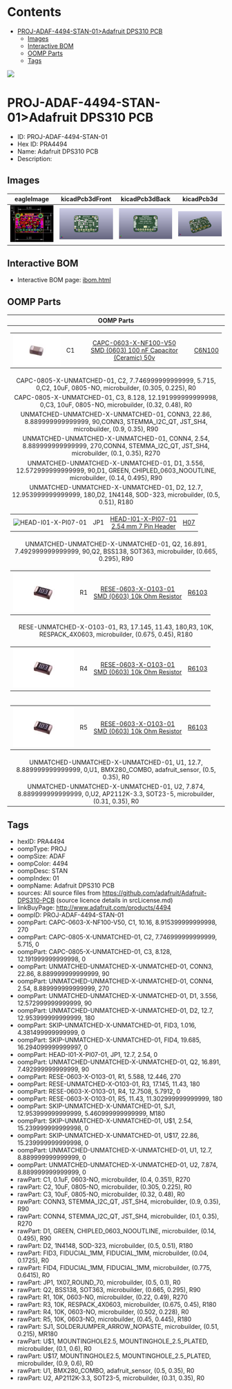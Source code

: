 



Contents
========

* [PROJ-ADAF-4494-STAN-01>Adafruit DPS310 PCB](#proj-adaf-4494-stan-01adafruit-dps310-pcb)
	* [Images](#images)
	* [Interactive BOM](#interactive-bom)
	* [OOMP Parts](#oomp-parts)
	* [Tags](#tags)
  
![][im]
# PROJ-ADAF-4494-STAN-01>Adafruit DPS310 PCB

- ID: PROJ-ADAF-4494-STAN-01
- Hex ID: PRA4494
- Name: Adafruit DPS310 PCB
- Description: 

## Images
  
  

|eagleImage|kicadPcb3dFront|kicadPcb3dBack|kicadPcb3d|
| :---: | :---: | :---: | :---: |
|[![eagleImage](eagleImage_140.png)](eagleImage_600.png)|[![kicadPcb3dFront](kicadPcb3dFront_140.png)](kicadPcb3dFront_600.png)|[![kicadPcb3dBack](kicadPcb3dBack_140.png)](kicadPcb3dBack_600.png)|[![kicadPcb3d](kicadPcb3d_140.png)](kicadPcb3d_600.png)|

## Interactive BOM

- Interactive BOM page: [ibom.html](kicad/bom/ibom.html)

## OOMP Parts
  

|OOMP Parts|
| :---: |
|<table><tr><td>![CAPC-0603-X-NF100-V50](https://raw.githubusercontent.com/oomlout/oomlout_OOMP_parts/main/CAPC-0603-X-NF100-V50/image_140.jpg)</td><td> C1</td><td>[CAPC-0603-X-NF100-V50<br>SMD (0603) 100 nF Capacitor (Ceramic) 50v](https://github.com/oomlout/oomlout_OOMP_parts/tree/main/CAPC-0603-X-NF100-V50/)</td><td>[C6N100](https://github.com/oomlout/oomlout_OOMP_parts/tree/main/CAPC-0603-X-NF100-V50/)</td></tr></table>|
|CAPC-0805-X-UNMATCHED-01, C2, 7.746999999999999, 5.715, 0,C2, 10uF, 0805-NO, microbuilder, (0.305, 0.225), R0|
|CAPC-0805-X-UNMATCHED-01, C3, 8.128, 12.191999999999998, 0,C3, 10uF, 0805-NO, microbuilder, (0.32, 0.48), R0|
|UNMATCHED-UNMATCHED-X-UNMATCHED-01, CONN3, 22.86, 8.889999999999999, 90,CONN3, STEMMA_I2C_QT, JST_SH4, microbuilder, (0.9, 0.35), R90|
|UNMATCHED-UNMATCHED-X-UNMATCHED-01, CONN4, 2.54, 8.889999999999999, 270,CONN4, STEMMA_I2C_QT, JST_SH4, microbuilder, (0.1, 0.35), R270|
|UNMATCHED-UNMATCHED-X-UNMATCHED-01, D1, 3.556, 12.572999999999999, 90,D1, GREEN, CHIPLED_0603_NOOUTLINE, microbuilder, (0.14, 0.495), R90|
|UNMATCHED-UNMATCHED-X-UNMATCHED-01, D2, 12.7, 12.953999999999999, 180,D2, 1N4148, SOD-323, microbuilder, (0.5, 0.51), R180|
|<table><tr><td>![HEAD-I01-X-PI07-01](https://raw.githubusercontent.com/oomlout/oomlout_OOMP_parts/main/HEAD-I01-X-PI07-01/image_140.jpg)</td><td> JP1</td><td>[HEAD-I01-X-PI07-01<br>2.54 mm 7 Pin Header](https://github.com/oomlout/oomlout_OOMP_parts/tree/main/HEAD-I01-X-PI07-01/)</td><td>[H07](https://github.com/oomlout/oomlout_OOMP_parts/tree/main/HEAD-I01-X-PI07-01/)</td></tr></table>|
|UNMATCHED-UNMATCHED-X-UNMATCHED-01, Q2, 16.891, 7.492999999999999, 90,Q2, BSS138, SOT363, microbuilder, (0.665, 0.295), R90|
|<table><tr><td>![RESE-0603-X-O103-01](https://raw.githubusercontent.com/oomlout/oomlout_OOMP_parts/main/RESE-0603-X-O103-01/image_140.jpg)</td><td> R1</td><td>[RESE-0603-X-O103-01<br>SMD (0603) 10k Ohm Resistor](https://github.com/oomlout/oomlout_OOMP_parts/tree/main/RESE-0603-X-O103-01/)</td><td>[R6103](https://github.com/oomlout/oomlout_OOMP_parts/tree/main/RESE-0603-X-O103-01/)</td></tr></table>|
|RESE-UNMATCHED-X-O103-01, R3, 17.145, 11.43, 180,R3, 10K, RESPACK_4X0603, microbuilder, (0.675, 0.45), R180|
|<table><tr><td>![RESE-0603-X-O103-01](https://raw.githubusercontent.com/oomlout/oomlout_OOMP_parts/main/RESE-0603-X-O103-01/image_140.jpg)</td><td> R4</td><td>[RESE-0603-X-O103-01<br>SMD (0603) 10k Ohm Resistor](https://github.com/oomlout/oomlout_OOMP_parts/tree/main/RESE-0603-X-O103-01/)</td><td>[R6103](https://github.com/oomlout/oomlout_OOMP_parts/tree/main/RESE-0603-X-O103-01/)</td></tr></table>|
|<table><tr><td>![RESE-0603-X-O103-01](https://raw.githubusercontent.com/oomlout/oomlout_OOMP_parts/main/RESE-0603-X-O103-01/image_140.jpg)</td><td> R5</td><td>[RESE-0603-X-O103-01<br>SMD (0603) 10k Ohm Resistor](https://github.com/oomlout/oomlout_OOMP_parts/tree/main/RESE-0603-X-O103-01/)</td><td>[R6103](https://github.com/oomlout/oomlout_OOMP_parts/tree/main/RESE-0603-X-O103-01/)</td></tr></table>|
|UNMATCHED-UNMATCHED-X-UNMATCHED-01, U1, 12.7, 8.889999999999999, 0,U1, BMX280_COMBO, adafruit_sensor, (0.5, 0.35), R0|
|UNMATCHED-UNMATCHED-X-UNMATCHED-01, U2, 7.874, 8.889999999999999, 0,U2, AP2112K-3.3, SOT23-5, microbuilder, (0.31, 0.35), R0|

## Tags

- hexID: PRA4494
- oompType: PROJ
- oompSize: ADAF
- oompColor: 4494
- oompDesc: STAN
- oompIndex: 01
- oompName: Adafruit DPS310 PCB
- sources: All source files from https://github.com/adafruit/Adafruit-DPS310-PCB (source licence details in srcLicense.md)
- linkBuyPage: http://www.adafruit.com/products/4494
- oompID: PROJ-ADAF-4494-STAN-01
- oompPart: CAPC-0603-X-NF100-V50, C1, 10.16, 8.915399999999998, 270
- oompPart: CAPC-0805-X-UNMATCHED-01, C2, 7.746999999999999, 5.715, 0
- oompPart: CAPC-0805-X-UNMATCHED-01, C3, 8.128, 12.191999999999998, 0
- oompPart: UNMATCHED-UNMATCHED-X-UNMATCHED-01, CONN3, 22.86, 8.889999999999999, 90
- oompPart: UNMATCHED-UNMATCHED-X-UNMATCHED-01, CONN4, 2.54, 8.889999999999999, 270
- oompPart: UNMATCHED-UNMATCHED-X-UNMATCHED-01, D1, 3.556, 12.572999999999999, 90
- oompPart: UNMATCHED-UNMATCHED-X-UNMATCHED-01, D2, 12.7, 12.953999999999999, 180
- oompPart: SKIP-UNMATCHED-X-UNMATCHED-01, FID3, 1.016, 4.381499999999999, 0
- oompPart: SKIP-UNMATCHED-X-UNMATCHED-01, FID4, 19.685, 16.294099999999997, 0
- oompPart: HEAD-I01-X-PI07-01, JP1, 12.7, 2.54, 0
- oompPart: UNMATCHED-UNMATCHED-X-UNMATCHED-01, Q2, 16.891, 7.492999999999999, 90
- oompPart: RESE-0603-X-O103-01, R1, 5.588, 12.446, 270
- oompPart: RESE-UNMATCHED-X-O103-01, R3, 17.145, 11.43, 180
- oompPart: RESE-0603-X-O103-01, R4, 12.7508, 5.7912, 0
- oompPart: RESE-0603-X-O103-01, R5, 11.43, 11.302999999999999, 180
- oompPart: SKIP-UNMATCHED-X-UNMATCHED-01, SJ1, 12.953999999999999, 5.460999999999999, M180
- oompPart: SKIP-UNMATCHED-X-UNMATCHED-01, U$1, 2.54, 15.239999999999998, 0
- oompPart: SKIP-UNMATCHED-X-UNMATCHED-01, U$17, 22.86, 15.239999999999998, 0
- oompPart: UNMATCHED-UNMATCHED-X-UNMATCHED-01, U1, 12.7, 8.889999999999999, 0
- oompPart: UNMATCHED-UNMATCHED-X-UNMATCHED-01, U2, 7.874, 8.889999999999999, 0
- rawPart: C1, 0.1uF, 0603-NO, microbuilder, (0.4, 0.351), R270
- rawPart: C2, 10uF, 0805-NO, microbuilder, (0.305, 0.225), R0
- rawPart: C3, 10uF, 0805-NO, microbuilder, (0.32, 0.48), R0
- rawPart: CONN3, STEMMA_I2C_QT, JST_SH4, microbuilder, (0.9, 0.35), R90
- rawPart: CONN4, STEMMA_I2C_QT, JST_SH4, microbuilder, (0.1, 0.35), R270
- rawPart: D1, GREEN, CHIPLED_0603_NOOUTLINE, microbuilder, (0.14, 0.495), R90
- rawPart: D2, 1N4148, SOD-323, microbuilder, (0.5, 0.51), R180
- rawPart: FID3, FIDUCIAL_1MM, FIDUCIAL_1MM, microbuilder, (0.04, 0.1725), R0
- rawPart: FID4, FIDUCIAL_1MM, FIDUCIAL_1MM, microbuilder, (0.775, 0.6415), R0
- rawPart: JP1, 1X07_ROUND_70, microbuilder, (0.5, 0.1), R0
- rawPart: Q2, BSS138, SOT363, microbuilder, (0.665, 0.295), R90
- rawPart: R1, 10K, 0603-NO, microbuilder, (0.22, 0.49), R270
- rawPart: R3, 10K, RESPACK_4X0603, microbuilder, (0.675, 0.45), R180
- rawPart: R4, 10K, 0603-NO, microbuilder, (0.502, 0.228), R0
- rawPart: R5, 10K, 0603-NO, microbuilder, (0.45, 0.445), R180
- rawPart: SJ1, SOLDERJUMPER_ARROW_NOPASTE, microbuilder, (0.51, 0.215), MR180
- rawPart: U$1, MOUNTINGHOLE2.5, MOUNTINGHOLE_2.5_PLATED, microbuilder, (0.1, 0.6), R0
- rawPart: U$17, MOUNTINGHOLE2.5, MOUNTINGHOLE_2.5_PLATED, microbuilder, (0.9, 0.6), R0
- rawPart: U1, BMX280_COMBO, adafruit_sensor, (0.5, 0.35), R0
- rawPart: U2, AP2112K-3.3, SOT23-5, microbuilder, (0.31, 0.35), R0



[im]: kicadPcb3d_450.png
